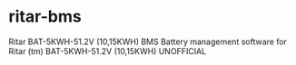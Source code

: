 # ritar-bms
Ritar BAT-5KWH-51.2V (10,15KWH) BMS
Battery management software for Ritar (tm) BAT-5KWH-51.2V (10,15KWH)
UNOFFICIAL
